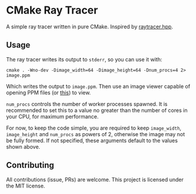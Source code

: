 # CMake Ray Tracer

A simple ray tracer written in pure CMake. Inspired by [raytracer.hpp](https://github.com/tcbrindle/raytracer.hpp).

## Usage

The ray tracer writes its output to `stderr`, so you can use it with:

```
cmake . -Wno-dev -Dimage_width=64 -Dimage_height=64 -Dnum_procs=4 2> image.ppm
```

Which writes the output to `image.ppm`. Then use an image viewer capable of opening PPM files (or [this](http://www.cs.rhodes.edu/welshc/COMP141_F16/ppmReader.html)) to view.

`num_procs` controls the number of worker processes spawned. It is recommended to set this to a value no greater than the number of cores in your CPU, for maximum performance.

For now, to keep the code simple, you are required to keep `image_width`, `image_height` and `num_procs` as powers of 2, otherwise the image may not be fully formed. If not specified, these arguments default to the values shown above.

## Contributing

All contributions (issue, PRs) are welcome. This project is licensed under the MIT license.
